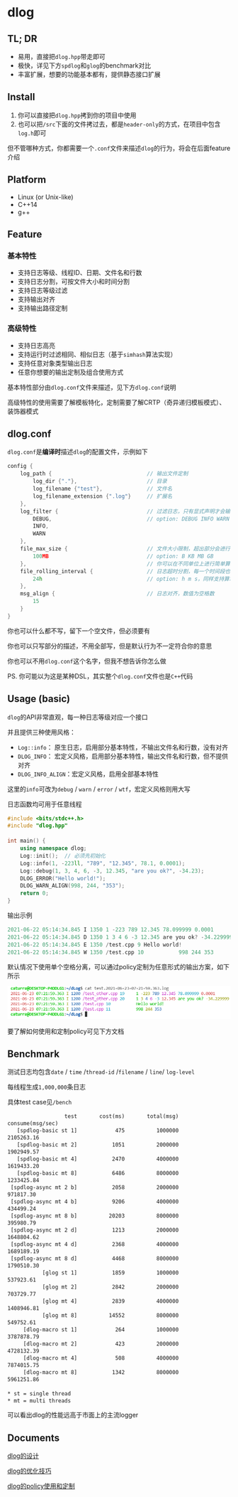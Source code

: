 # dlog

## TL; DR

- 易用，直接把`dlog.hpp`带走即可
- 极快，详见下方`spdlog`和`glog`的benchmark对比
- 丰富扩展，想要的功能基本都有，提供静态接口扩展



## Install

1. 你可以直接把`dlog.hpp`拷到你的项目中使用
2. 也可以把`/src`下面的文件拷过去，都是`header-only`的方式，在项目中包含`log.h`即可

但不管哪种方式，你都需要一个`.conf`文件来描述`dlog`的行为，将会在后面feature介绍



## Platform

- Linux (or Unix-like)
- C++14
- g++



## Feature

### 基本特性

- 支持日志等级、线程ID、日期、文件名和行数
- 支持日志分割，可按文件大小和时间分割
- 支持日志等级过滤
- 支持输出对齐
- 支持输出路径定制

### 高级特性

- 支持日志高亮
- 支持运行时过滤相同、相似日志（基于`simhash`算法实现）
- 支持任意对象类型输出日志
- 任意你想要的输出定制及组合使用方式

基本特性部分由`dlog.conf`文件来描述，见下方`dlog.conf`说明

高级特性的使用需要了解模板特化，定制需要了解CRTP（奇异递归模板模式）、装饰器模式


## dlog.conf

`dlog.conf`是**编译时**描述`dlog`的配置文件，示例如下

```C++
config {
    log_path {                              // 输出文件定制
        log_dir {"."},                      // 目录
        log_filename {"test"},              // 文件名
        log_filename_extension {".log"}     // 扩展名
    },
    log_filter {                            // 过滤日志，只有显式声明才会输出
        DEBUG,                              // option: DEBUG INFO WARN ERROR WTF
        INFO,
        WARN
    },
    file_max_size {                         // 文件大小限制，超出部分会进行日志分割
        100MB                               // option: B KB MB GB
    },                                      // 你可以在不同单位上进行简单算术运算，如 1GB + 2MB
    file_rolling_interval {                 // 日志超时分割，每一个时间段也会进行分割
        24h                                 // option: h m s，同样支持算术运算
    },
    msg_align {                             // 日志对齐，数值为空格数
        15
    }
}
```

你也可以什么都不写，留下一个空文件，但必须要有

你也可以只写部分的描述，不用全部写，但是默认行为不一定符合你的意思

你也可以不用`dlog.conf`这个名字，但我不想告诉你怎么做

PS. 你可能以为这是某种DSL，其实整个`dlog.conf`文件也是`C++`代码



## Usage (basic)

`dlog`的API非常直观，每一种日志等级对应一个接口

并且提供三种使用风格：

- `Log::info`： 原生日志，启用部分基本特性，不输出文件名和行数，没有对齐
- `DLOG_INFO`： 宏定义风格，启用部分基本特性，输出文件名和行数，但不提供对齐
- `DLOG_INFO_ALIGN`：宏定义风格，启用全部基本特性

这里的`info`可改为`debug` / `warn` / `error` / `wtf`，宏定义风格则用大写

日志函数均可用于任意线程

```C++
#include <bits/stdc++.h>
#include "dlog.hpp"

int main() {
    using namespace dlog;
    Log::init();  // 必须先初始化
    Log::info(1, -223ll, "789", "12.345", 78.1, 0.0001);
    Log::debug(1, 3, 4, 6, -3, 12.345, "are you ok?", -34.23);
    DLOG_ERROR("Hello world!");
    DLOG_WARN_ALIGN(998, 244, "353");
    return 0;
}
```

输出示例

```C++
2021-06-22 05:14:34.845 I 1350 1 -223 789 12.345 78.099999 0.0001
2021-06-22 05:14:34.845 D 1350 1 3 4 6 -3 12.345 are you ok? -34.229999
2021-06-22 05:14:34.845 E 1350 /test.cpp 9 Hello world!
2021-06-22 05:14:34.845 W 1350 /test.cpp 10           998 244 353
```

默认情况下使用单个空格分离，可以通过policy定制为任意形式的输出方案，如下所示

![highlight_align](pic/log_highlight_align.png)

要了解如何使用和定制policy可见下方文档



## Benchmark

测试日志均包含`date` / `time` /`thread-id` /`filename` / `line`/ `log-level`

每线程生成`1,000,000`条日志

具体test case见`/bench`

```
                  test       cost(ms)       total(msg)       consume(msg/sec)
   [spdlog-basic st 1]            475          1000000             2105263.16
   [spdlog-basic mt 2]           1051          2000000             1902949.57
   [spdlog-basic mt 4]           2470          4000000             1619433.20
   [spdlog-basic mt 8]           6486          8000000             1233425.84
 [spdlog-async mt 2 b]           2058          2000000              971817.30
 [spdlog-async mt 4 b]           9206          4000000              434499.24
 [spdlog-async mt 8 b]          20203          8000000              395980.79
 [spdlog-async mt 2 d]           1213          2000000             1648804.62
 [spdlog-async mt 4 d]           2368          4000000             1689189.19
 [spdlog-async mt 8 d]           4468          8000000             1790510.30
           [glog st 1]           1859          1000000              537923.61
           [glog mt 2]           2842          2000000              703729.77
           [glog mt 4]           2839          4000000             1408946.81
           [glog mt 8]          14552          8000000              549752.61
     [dlog-macro st 1]            264          1000000             3787878.79
     [dlog-macro mt 2]            423          2000000             4728132.39
     [dlog-macro mt 4]            508          4000000             7874015.75
     [dlog-macro mt 8]           1342          8000000             5961251.86

* st = single thread
* mt = multi threads
```

可以看出dlog的性能远高于市面上的主流logger



## Documents

[dlog的设计](doc/dlog-design.md)

[dlog的优化技巧](doc/dlog-performance-tricks.md)

[dlog的policy使用和定制](doc/dlog-policy.md)